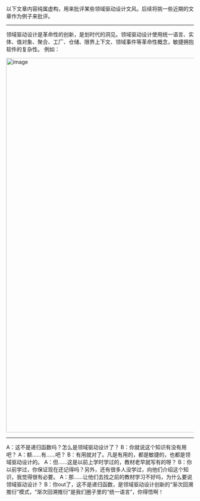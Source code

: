 以下文章内容纯属虚构，用来批评某些领域驱动设计文风。后续将挑一些近期的文章作为例子来批评。
**********
领域驱动设计是革命性的创新，是划时代的洞见。领域驱动设计使用统一语言、实体、值对象、聚合、工厂、仓储、限界上下文、领域事件等革命性概念，敏捷拥抱软件的复杂性。
例如：

<img width="997" height="1007" alt="image" src="https://github.com/user-attachments/assets/3bfc7c24-7799-4b5c-bf09-773ae5d053aa" />

**********
A：这不是递归函数吗？怎么是领域驱动设计了？
B：你就说这个知识有没有用吧？
A：额……有……吧？
B：有用就对了。凡是有用的，都是敏捷的，也都是领域驱动设计的。
A：但……这是以前上学时学过的，教材老早就写有的呀？
B：你以前学过，你保证现在还记得吗？另外，还有很多人没学过，向他们介绍这个知识，我觉得很有必要。
A：那……让他们去找之前的教材学习不好吗，为什么要说领域驱动设计？
B：你out了，这不是递归函数，是领域驱动设计创新的“渐次回溯推衍”模式，“渐次回溯推衍”是我们圈子里的“统一语言”，你得悟啊！
